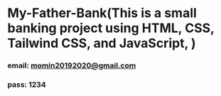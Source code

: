 # My-Father-Bank(This is a small banking project using HTML, CSS, Tailwind CSS, and JavaScript, )

### email: momin20192020@gmail.com

### pass: 1234
